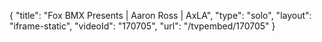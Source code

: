 {
    "title": "Fox BMX Presents | Aaron Ross | AxLA",
    "type": "solo",
    "layout": "iframe-static",
    "videoId": "170705",
    "url": "\/tvpembed\/170705"
}